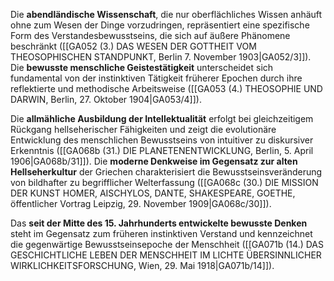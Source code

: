 
Die **abendländische Wissenschaft**, die nur oberflächliches Wissen anhäuft ohne zum Wesen der Dinge vorzudringen, repräsentiert eine spezifische Form des Verstandesbewusstseins, die sich auf äußere Phänomene beschränkt ([[GA052 (3.) DAS WESEN DER GOTTHEIT VOM THEOSOPHISCHEN STANDPUNKT, Berlin 7. November 1903|GA052/3]]). Die **bewusste menschliche Geistestätigkeit** unterscheidet sich fundamental von der instinktiven Tätigkeit früherer Epochen durch ihre reflektierte und methodische Arbeitsweise ([[GA053 (4.) THEOSOPHIE UND DARWIN, Berlin, 27. Oktober 1904|GA053/4]]).

Die **allmähliche Ausbildung der Intellektualität** erfolgt bei gleichzeitigem Rückgang hellseherischer Fähigkeiten und zeigt die evolutionäre Entwicklung des menschlichen Bewusstseins von intuitiver zu diskursiver Erkenntnis ([[GA068b (31.) DIE PLANETENENTWICKLUNG, Berlin, 5. April 1906|GA068b/31]]). Die **moderne Denkweise im Gegensatz zur alten Hellseherkultur** der Griechen charakterisiert die Bewusstseinsveränderung von bildhafter zu begrifflicher Welterfassung ([[GA068c (30.) DIE MISSION DER KUNST HOMER, AISCHYLOS, DANTE, SHAKESPEARE, GOETHE, öffentlicher Vortrag Leipzig, 29. November 1909|GA068c/30]]).

Das **seit der Mitte des 15. Jahrhunderts entwickelte bewusste Denken** steht im Gegensatz zum früheren instinktiven Verstand und kennzeichnet die gegenwärtige Bewusstseinsepoche der Menschheit ([[GA071b (14.) DAS GESCHICHTLICHE LEBEN DER MENSCHHEIT IM LICHTE ÜBERSINNLICHER WIRKLICHKEITSFORSCHUNG, Wien, 29. Mai 1918|GA071b/14]]).
